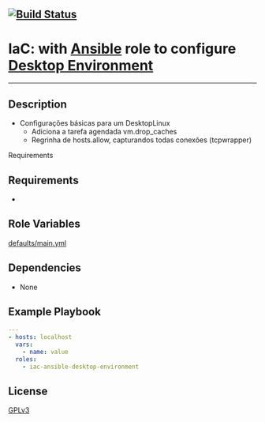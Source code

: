 [![Build Status](https://travis-ci.org/wluisaraujo/iac-ansible-desktop-environment.svg?branch=master)](https://travis-ci.org/wluisaraujo/iac-ansible-desktop-environment)
---
# IaC: with [Ansible](https://www.ansible.com) role to configure [Desktop Environment](https://getfedora.org/pt_BR/workstation/)
------------

Description
------------
 * Configurações básicas para um DesktopLinux
	- Adiciona a tarefa agendada vm.drop_caches
	- Regrinha de hosts.allow, capturandos todas conexões (tcpwrapper)

Requirements

Requirements
------------

 *

Role Variables
--------------

[defaults/main.yml](defaults/main.yml)

Dependencies
------------

* None

Example Playbook
----------------
```yaml
---
- hosts: localhost
  vars:
    - name: value
  roles:
    - iac-ansible-desktop-environment
```

License
-------

[GPLv3](https://www.gnu.org/licenses/gpl-3.0.pt-br.html)
